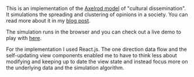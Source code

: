 This is an implementation of the [Axelrod model](http://www-personal.umich.edu/~axe/research/Dissemination.pdf) of "cultural dissemination". It simulations the spreading and clustering of opinions in a society. You can read more about it in my [blog post](http://www.peterfessel.com/2016/01/modeling-formation-of-opinion-clusters-cellular-automata).

The simulation runs in the browser and you can check out a live demo to play with [here](http://projects.peterfessel.com/axelrod-modeling-formation-of-opinion-clusters).

For the implementation I used React.js. The one direction data flow and the self-updating view components enabled me to have to think less about modifying and keeping up to date the view state and instead focus more on the underlying data and the simulation algorithm.
